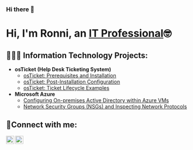 ### Hi there 👋
<h1>Hi, I'm Ronni, an <a href="https://linkedin.com/in/ronni-a-8b383a51">IT Professional</a>🤓</h1>

<h2>👩🏾‍💻 Information Technology Projects:</h2>

- <b>osTicket (Help Desk Ticketing System)</b>
  - [osTicket: Prerequisites and Installation](https://github.com/RonniaMOS/osticket-prereqs)
  - [osTicket: Post-Installation Configuration](https://github.com/RonniaMOS/post-install-config)
  - [osTicket: Ticket Lifecycle Examples](https://github.com/RonniaMOS/ticket-lifecycle)
- <b>Microsoft Azure</b>
  - [Configuring On-premises Active Directory within Azure VMs](https://github.com/RonniaMOS/configure-ad)
  - [Network Security Groups (NSGs) and Inspecting Network Protocols](https://github.com/RonniaMOS/azure-network-protocols)

<h2>🔗Connect with me:</h2>

[<img align="left" alt="Josh | LinkedIn" width="22px" src="https://cdn.jsdelivr.net/npm/simple-icons@v3/icons/linkedin.svg" />][linkedin]
[<img align="left" alt="Josh | Instagram" width="22px" src="https://cdn.jsdelivr.net/npm/simple-icons@v3/icons/instagram.svg" />][instagram]

[instagram]: https://www.instagram.com/Ronni__amos
[linkedin]: https://linkedin.com/in/ronni-a-8b383a51

